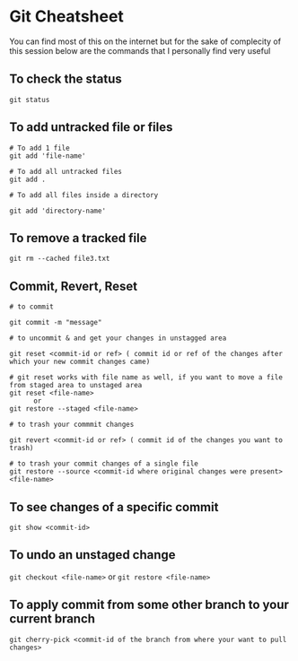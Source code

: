 # Git Cheatsheet

You can find most of this on the internet but for the sake of complecity of this session below are the commands that I personally find very useful

## To check the status
`git status`

## To add untracked file or files
```
# To add 1 file
git add 'file-name'

# To add all untracked files
git add .

# To add all files inside a directory

git add 'directory-name'

```

## To remove a tracked file

`git rm --cached file3.txt`

## Commit, Revert, Reset

```
# to commit

git commit -m "message"

# to uncommit & and get your changes in unstagged area

git reset <commit-id or ref> ( commit id or ref of the changes after which your new commit changes came)

# git reset works with file name as well, if you want to move a file from staged area to unstaged area
git reset <file-name>
      or
git restore --staged <file-name>

# to trash your commmit changes

git revert <commit-id or ref> ( commit id of the changes you want to trash)

# to trash your commit changes of a single file
git restore --source <commit-id where original changes were present> <file-name>
```

## To see changes of a specific commit
`git show <commit-id>`

## To undo an unstaged change
`git checkout <file-name>`
       or 
`git restore <file-name>`

## To apply commit from some other branch to your current branch
`git cherry-pick <commit-id of the branch from where your want to pull changes>`



